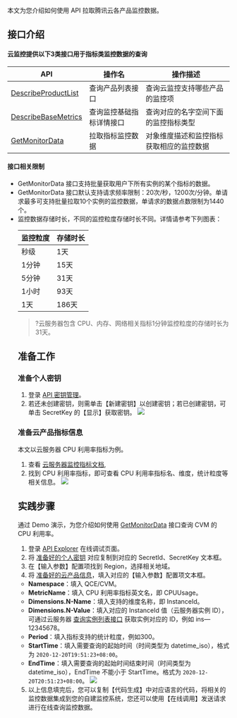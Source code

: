 


本文为您介绍如何使用 API 拉取腾讯云各产品监控数据。


## 接口介绍


#### 云监控提供以下3类接口用于指标类监控数据的查询


| API | 操作名 | 操作描述 |
|---------|---------|---------|
| [DescribeProductList](https://cloud.tencent.com/document/product/248/44374)| 查询产品列表接口|查询云监控支持哪些产品的监控项 |
| [DescribeBaseMetrics](https://cloud.tencent.com/document/product/248/30351) | 查询监控基础指标详情接口 | 查询对应的名字空间下面的监控指标类型 |
| [GetMonitorData](https://cloud.tencent.com/document/product/248/31014) | 拉取指标监控数据 | 对象维度描述和监控指标获取相应的监控数据 |



#### 接口相关限制

- GetMonitorData 接口支持批量获取用户下所有实例的某个指标的数据。
- GetMonitorData 接口默认支持请求频率限制：20次/秒，1200次/分钟。单请求最多可支持批量拉取10个实例的监控数据，单请求的数据点数限制为1440个。
- 监控数据存储时长，不同的监控粒度存储时长不同。详情请参考下列图表：
	<table>
<thead>
<tr>
<th>监控粒度</th>
<th>存储时长</th>
</tr>
</thead>
<tbody><tr>
<td>秒级</td>
<td>1天</td>
</tr>
<tr>
<td>1分钟</td>
<td>15天</td>
</tr>
<tr>
<td>5分钟</td>
<td>31天</td>
</tr>
<tr>
<td>1小时</td>
<td>93天</td>
</tr>
<tr>
<td>1天</td>
<td>186天</td>
</tr>
</tbody></table>
 
>?云服务器包含 CPU、内存、网络相关指标1分钟监控粒度的存储时长为31天。






## 准备工作


### 准备个人密钥[](id:step1)

1. 登录 [API 密钥管理](https://console.cloud.tencent.com/cam/capi)。
2. 若还未创建密钥，则需单击【新建密钥】以创建密钥；若已创建密钥，可单击 SecretKey 的【显示】获取密钥。
![](https://main.qcloudimg.com/raw/dfc5cf24f6d04bcf87a64ec325b6e915.png)


### 准备云产品指标信息[](id:step2)


本文以云服务器 CPU 利用率指标为例。

1.	查看 [云服务器监控指标文档](https://cloud.tencent.com/document/product/248/6843),
2.	找到 CPU 利用率指标，即可查看 CPU 利用率指标名、维度，统计粒度等相关信息。
![](https://main.qcloudimg.com/raw/0140541d15e09a5ae4b41394f4f529e4.png)


## 实践步骤

通过 Demo 演示，为您介绍如何使用 [GetMonitorData](https://cloud.tencent.com/document/product/248/31014) 接口查询 CVM 的 CPU 利用率。

1. 登录 [API Explorer](https://console.cloud.tencent.com/api/explorer?Product=monitor&Version=2018-07-24&Action=GetMonitorData&SignVersion=) 在线调试页面。
2. 将 [准备好的个人密钥](#step1) 对应复制到对应的 SecretId、SecretKey 文本框。
3. 在【输入参数】配置项找到 Region，选择相关地域。
4. 将 [准备好的云产品信息](#step2)，填入对应的【输入参数】配置项文本框。
 - **Namespace**：填入 QCE/CVM。
 - **MetricName**：填入 CPU 利用率指标英文名，即 CPUUsage。
 - **Dimensions.N-Name**：填入支持的维度名称，即 InstanceId。
 - **Dimensions.N-Value**：填入对应的 InstanceId 值（云服务器实例 ID），可通过云服务器 [查询实例列表接口](https://cloud.tencent.com/document/product/213/15728) 获取实例对应的 ID，例如 ins—12345678。
 - **Period**：填入指标支持的统计粒度，例如300。
 - **StartTime**：填入需要查询的起始时间（时间类型为 datetime_iso），格式为 `2020-12-20T19:51:23+08:00`。
 - **EndTime**：填入需要查询的起始时间结束时间（时间类型为 datetime_iso），EndTime 不能小于 StartTime。格式为 `2020-12-20T20:51:23+08:00`。
![](https://main.qcloudimg.com/raw/ad04f8261b114d1482a03abef2eaa658.png)
5. 以上信息填完后，您可以复制【代码生成】中对应语言的代码，将相关的监控数据集成到您的自建监控系统，您还可以使用【在线调用】发送请求进行在线查询监控数据。
